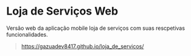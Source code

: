 # Loja de Serviços Web

Versão web da aplicação mobile loja de serviços com suas rescpetivas funcionalidades.


>https://gazuadev8417.github.io/loja_de_servicos/
